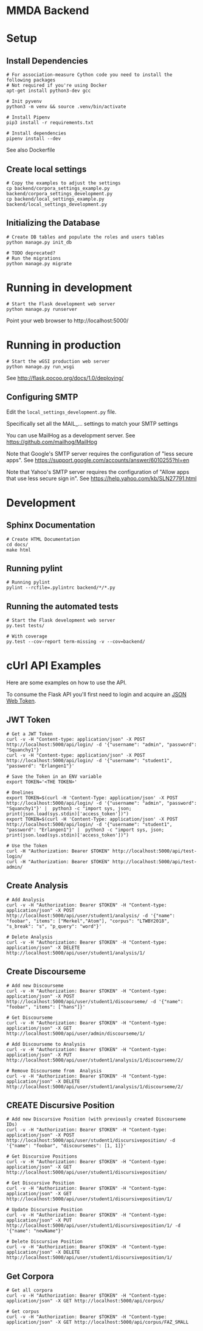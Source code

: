 # MMDA Backend

# Setup

## Install Dependencies

    # For association-measure Cython code you need to install the following packages
    # Not required if you're using Docker
    apt-get install python3-dev gcc

    # Init pyvenv
    python3 -m venv && source .venv/bin/activate

    # Install Pipenv
    pip3 install -r requirements.txt

    # Install dependencies
    pipenv install --dev

See also Dockerfile

## Create local settings

    # Copy the examples to adjust the settings
    cp backend/corpora_settings_example.py backend/corpora_settings_development.py
    cp backend/local_settings_example.py backend/local_settings_development.py

## Initializing the Database

    # Create DB tables and populate the roles and users tables
    python manage.py init_db

	# TODO deprecated?
    # Run the migrations
    python manage.py migrate

# Running in development

    # Start the Flask development web server
    python manage.py runserver

Point your web browser to http://localhost:5000/

# Running in production

    # Start the wGSI production web server
    python manage.py run_wsgi

See http://flask.pocoo.org/docs/1.0/deploying/

## Configuring SMTP

Edit the `local_settings_development.py` file.

Specifically set all the MAIL_... settings to match your SMTP settings

You can use MailHog as a development server.
See https://github.com/mailhog/MailHog

Note that Google's SMTP server requires the configuration of "less secure apps".
See https://support.google.com/accounts/answer/6010255?hl=en

Note that Yahoo's SMTP server requires the configuration of "Allow apps that use less secure sign in".
See https://help.yahoo.com/kb/SLN27791.html


# Development

## Sphinx Documentation

    # Create HTML Documentation
    cd docs/
    make html

## Running pylint

    # Running pylint
    pylint --rcfile=.pylintrc backend/*/*.py

## Running the automated tests

    # Start the Flask development web server
    py.test tests/

    # With coverage
    py.test --cov-report term-missing -v --cov=backend/

# cUrl API Examples

Here are some examples on how to use the API.

To consume the Flask API you'll first need to login and acquire an [JSON Web Token](https://jwt.io/).

## JWT Token

    # Get a JWT Token
    curl -v -H "Content-type: application/json" -X POST http://localhost:5000/api/login/ -d '{"username": "admin", "password": "Squanchy1"}'
    curl -v -H "Content-type: application/json" -X POST http://localhost:5000/api/login/ -d '{"username": "student1", "password": "Erlangen1"}'

    # Save the Token in an ENV variable
    export TOKEN='<THE TOKEN>'

    # Onelines
    export TOKEN=$(curl -H 'Content-Type: application/json' -X POST http://localhost:5000/api/login/ -d '{"username": "admin", "password": "Squanchy1"}' |  python3 -c "import sys, json; print(json.load(sys.stdin)['access_token'])")
    export TOKEN=$(curl -H 'Content-Type: application/json' -X POST http://localhost:5000/api/login/ -d '{"username": "student1", "password": "Erlangen1"}' |  python3 -c "import sys, json; print(json.load(sys.stdin)['access_token'])")

    # Use the Token
    curl -H "Authorization: Bearer $TOKEN" http://localhost:5000/api/test-login/
    curl -H "Authorization: Bearer $TOKEN" http://localhost:5000/api/test-admin/


## Create Analysis

    # Add Analysis
    curl -v -H "Authorization: Bearer $TOKEN" -H "Content-type: application/json" -X POST http://localhost:5000/api/user/student1/analysis/ -d '{"name": "foobar", "items": ["Merkel","Atom"], "corpus": "LTWBY2018", "s_break": "s", "p_query": "word"}'

    # Delete Analysis
    curl -v -H "Authorization: Bearer $TOKEN" -H "Content-type: application/json" -X DELETE http://localhost:5000/api/user/student1/analysis/1/


## Create Discourseme

    # Add new Discourseme
    curl -v -H "Authorization: Bearer $TOKEN" -H "Content-type: application/json" -X POST http://localhost:5000/api/user/student1/discourseme/ -d '{"name": "foobar", "items": ["hans"]}'

    # Get Discourseme
    curl -v -H "Authorization: Bearer $TOKEN" -H "Content-type: application/json" -X GET http://localhost:5000/api/user/admin/discourseme/1/

    # Add Discourseme to Analysis
    curl -v -H "Authorization: Bearer $TOKEN" -H "Content-type: application/json" -X PUT http://localhost:5000/api/user/student1/analysis/1/discourseme/2/

    # Remove Discourseme from  Analysis
    curl -v -H "Authorization: Bearer $TOKEN" -H "Content-type: application/json" -X DELETE http://localhost:5000/api/user/student1/analysis/1/discourseme/2/


## CREATE Discursive Position

    # Add new Discursive Position (with previously created Discourseme IDs)
    curl -v -H "Authorization: Bearer $TOKEN" -H "Content-type: application/json" -X POST http://localhost:5000/api/user/student1/discursiveposition/ -d '{"name": "foobar", "discoursemes": [1, 1]}'

    # Get Discursive Positions
    curl -v -H "Authorization: Bearer $TOKEN" -H "Content-type: application/json" -X GET http://localhost:5000/api/user/student1/discursiveposition/

    # Get Discursive Position
    curl -v -H "Authorization: Bearer $TOKEN" -H "Content-type: application/json" -X GET http://localhost:5000/api/user/student1/discursiveposition/1/

    # Update Discursive Position
    curl -v -H "Authorization: Bearer $TOKEN" -H "Content-type: application/json" -X PUT http://localhost:5000/api/user/student1/discursiveposition/1/ -d '{"name": "newName"}'

    # Delete Discursive Position
    curl -v -H "Authorization: Bearer $TOKEN" -H "Content-type: application/json" -X DELETE http://localhost:5000/api/user/student1/discursiveposition/1/

## Get Corpora

    # Get all corpora
    curl -v -H "Authorization: Bearer $TOKEN" -H "Content-type: application/json" -X GET http://localhost:5000/api/corpus/

    # Get corpus
    curl -v -H "Authorization: Bearer $TOKEN" -H "Content-type: application/json" -X GET http://localhost:5000/api/corpus/FAZ_SMALL
